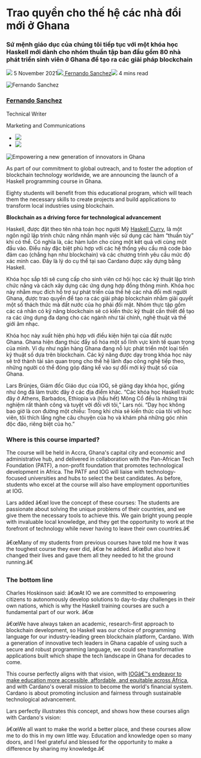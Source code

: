# Trao quyền cho thế hệ các nhà đổi mới ở Ghana

### **Sứ mệnh giáo dục của chúng tôi tiếp tục với một khóa học Haskell mới dành cho nhóm thuần tập ban đầu gồm 80 nhà phát triển sinh viên ở Ghana để tạo ra các giải pháp blockchain**

![](img/2021-11-05-empowering-a-new-generation-of-innovators-in-ghana.002.png) 5 November 2021![](img/2021-11-05-empowering-a-new-generation-of-innovators-in-ghana.002.png)[ Fernando Sanchez](tmp//en/blog/authors/fernando-sanchez/page-1/)![](img/2021-11-05-empowering-a-new-generation-of-innovators-in-ghana.003.png) 4 mins read

![Fernando Sanchez](img/2021-11-05-empowering-a-new-generation-of-innovators-in-ghana.004.png)[](tmp//en/blog/authors/fernando-sanchez/page-1/)

### [**Fernando Sanchez**](tmp//en/blog/authors/fernando-sanchez/page-1/)

Technical Writer

Marketing and Communications

- ![](img/2021-11-05-empowering-a-new-generation-of-innovators-in-ghana.005.png)[](mailto:fernando.sanchez@iohk.io "Email")
- ![](img/2021-11-05-empowering-a-new-generation-of-innovators-in-ghana.006.png)[](https://www.linkedin.com/in/linkedinsanchezf/ "LinkedIn")

![Empowering a new generation of innovators in Ghana](img/2021-11-05-empowering-a-new-generation-of-innovators-in-ghana.007.png)

As part of our commitment to global outreach, and to foster the adoption of blockchain technology worldwide, we are announcing the launch of a Haskell programming course in Ghana.

Eighty students will benefit from this educational program, which will teach them the necessary skills to create projects and build applications to transform local industries using blockchain.

**Blockchain as a driving force for technological advancement**

Haskell, được đặt theo tên nhà toán học người Mỹ [Haskell Curry](https://en.wikipedia.org/wiki/Haskell_Curry), là một ngôn ngữ lập trình chức năng nhấn mạnh việc sử dụng các hàm “thuần túy” khi có thể. Có nghĩa là, các hàm luôn cho cùng một kết quả với cùng một đầu vào. Điều này đặc biệt phù hợp với các hệ thống yêu cầu mã code bảo đảm cao (chẳng hạn như blockchain) và các chương trình yêu cầu mức độ xác minh cao. Đây là lý do cụ thể tại sao Cardano được xây dựng bằng Haskell.

Khóa học sắp tới sẽ cung cấp cho sinh viên cơ hội học các kỹ thuật lập trình chức năng và cách xây dựng các ứng dụng hợp đồng thông minh. Khóa học này nhằm mục đích hỗ trợ sự phát triển của  thế hệ các nhà đổi mới người Ghana, được trao quyền để tạo ra các giải pháp blockchain nhằm giải quyết một số thách thức mà đất nước của họ phải đối mặt. Nhóm thực tập gồm các cá nhân có kỹ năng blockchain sẽ có kiến ​​thức kỹ thuật cần thiết để tạo ra các ứng dụng đa dạng cho các ngành như tài chính, nghệ thuật và thế giới âm nhạc.

Khóa học này xuất hiện phù hợp với điều kiện hiện tại của đất nước Ghana. Ghana hiện đang thúc đẩy số hóa một số lĩnh vực kinh tế quan trọng của mình. Ví dụ như ngân hàng Ghana đang nỗ lực phát triển một loại tiền kỹ thuật số dựa trên blockchain. Các kỹ năng được dạy trong khóa học này sẽ trở thành tài sản quan trọng cho thế hệ lãnh đạo công nghệ tiếp theo, những người có thể đóng góp đáng kể vào sự đổi mới kỹ thuật số của Ghana.

Lars Brünjes, Giám đốc Giáo dục của IOG, sẽ giảng dạy khóa học, giống như ông đã làm trước đây ở các địa điểm khác. “Các khóa học Haskell trước đây ở Athens, Barbados, Ethiopia và (hầu hết) Mông Cổ đều là những trải nghiệm rất thành công và tuyệt vời đối với tôi,” Lars nói. “Dạy học không bao giờ là con đường một chiều: Trong khi chia sẻ kiến ​​thức của tôi với học viên, tôi thích lắng nghe câu chuyện của họ và khám phá những góc nhìn độc đáo, riêng biệt của họ.”

### **Where is this course imparted?**

The course will be held in Accra, Ghana's capital city and economic and administrative hub, and delivered in collaboration with the Pan-African Tech Foundation (PATF), a non-profit foundation that promotes technological development in Africa. The PATF and IOG will liaise with technology-focused universities and hubs to select the best candidates. As before, students who excel at the course will also have employment opportunities at IOG.

Lars added â€œI love the concept of these courses: The students are passionate about solving the unique problems of their countries, and we give them the necessary tools to achieve this. We gain bright young people with invaluable local knowledge, and they get the opportunity to work at the forefront of technology while never having to leave their own countries.â€

â€œMany of my students from previous courses have told me how it was the toughest course they ever did, â€œ he added. â€œBut also how it changed their lives and gave them all they needed to hit the ground running.â€

### **The bottom line**

Charles Hoskinson said: â€œAt IO we are committed to empowering citizens to autonomously develop solutions to day-to-day challenges in their own nations, which is why the Haskell training courses are such a fundamental part of our work. â€œ

â€œWe have always taken an academic, research-first approach to blockchain development, so Haskell was our choice of programming language for our industry-leading green blockchain platform, Cardano. With a generation of innovative tech leaders in Ghana capable of using such a secure and robust programming language, we could see transformative applications built which shape the tech landscape in Ghana for decades to come.

This course perfectly aligns with that vision, with [IOGâ€™s endeavor to make education more accessible, affordable, and equitable across Africa](https://iohk.io/en/blog/posts/2021/08/24/making-education-in-africa-more-accessible-affordable-and-equitable/), and with Cardano's overall mission to become the world's financial system. Cardano is about promoting inclusion and fairness through sustainable technological advancement.

Lars perfectly illustrates this concept, and shows how these courses align with Cardano's vision:

â€œWe all want to make the world a better place, and these courses allow me to do this in my own little way. Education and knowledge open so many doors, and I feel grateful and blessed for the opportunity to make a difference by sharing my knowledge.â€
